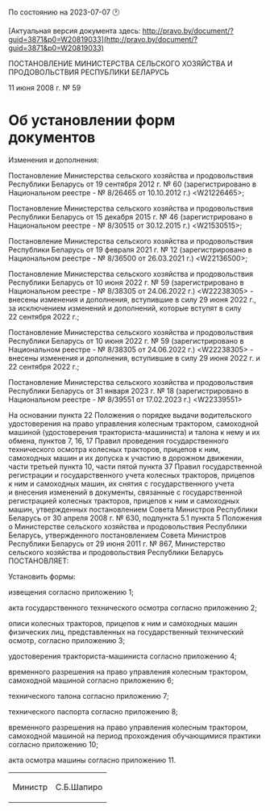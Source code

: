 По состоянию на 2023-07-07 &#x1F550;

[Актуальная версия документа здесь: http://pravo.by/document/?guid=3871&p0=W20819033](http://pravo.by/document/?guid=3871&p0=W20819033)

<p>ПОСТАНОВЛЕНИЕ МИНИСТЕРСТВА СЕЛЬСКОГО ХОЗЯЙСТВА И ПРОДОВОЛЬСТВИЯ РЕСПУБЛИКИ БЕЛАРУСЬ</p>
<p>11 июня 2008 г. № 59</p>
<h1>Об установлении форм документов</h1>
<p>Изменения и дополнения:</p>
<p>Постановление Министерства сельского хозяйства и продовольствия Республики Беларусь от 19 сентября 2012 г. № 60 (зарегистрировано в Национальном реестре - № 8/26465 от 10.10.2012 г.) &lt;W21226465&gt;;</p>
<p>Постановление Министерства сельского хозяйства и продовольствия Республики Беларусь от 15 декабря 2015 г. № 46 (зарегистрировано в Национальном реестре - № 8/30515 от 30.12.2015 г.) &lt;W21530515&gt;;</p>
<p>Постановление Министерства сельского хозяйства и продовольствия Республики Беларусь от 19 февраля 2021 г. № 12 (зарегистрировано в Национальном реестре - № 8/36500 от 26.03.2021 г.) &lt;W22136500&gt;;</p>
<p>Постановление Министерства сельского хозяйства и продовольствия Республики Беларусь от 10 июня 2022 г. № 59 (зарегистрировано в Национальном реестре - № 8/38305 от 24.06.2022 г.) &lt;W22238305&gt; - внесены изменения и дополнения, вступившие в силу 29 июня 2022 г., за исключением изменений и дополнений, которые вступят в силу 22 сентября 2022 г.;</p>
<p>Постановление Министерства сельского хозяйства и продовольствия Республики Беларусь от 10 июня 2022 г. № 59 (зарегистрировано в Национальном реестре - № 8/38305 от 24.06.2022 г.) &lt;W22238305&gt; - внесены изменения и дополнения, вступившие в силу 29 июня 2022 г. и 22 сентября 2022 г.;</p>
<p>Постановление Министерства сельского хозяйства и продовольствия Республики Беларусь от 31 января 2023 г. № 18 (зарегистрировано в Национальном реестре - № 8/39551 от 17.02.2023 г.) &lt;W22339551&gt;</p>
<p></p>
<p>На основании пункта 22 Положения о порядке выдачи водительского удостоверения на право управления колесным трактором, самоходной машиной (удостоверения тракториста-машиниста) и талона к нему и их обмена, пунктов 7, 16, 17 Правил проведения государственного технического осмотра колесных тракторов, прицепов к ним, самоходных машин и их допуска к участию в дорожном движении, части третьей пункта 10, части пятой пункта 37 Правил государственной регистрации и государственного учета колесных тракторов, прицепов к ним и самоходных машин, их снятия с государственного учета и внесения изменений в документы, связанные с государственной регистрацией колесных тракторов, прицепов к ним и самоходных машин, утвержденных постановлением Совета Министров Республики Беларусь от 30 апреля 2008 г. № 630, подпункта 5.1 пункта 5 Положения о Министерстве сельского хозяйства и продовольствия Республики Беларусь, утвержденного постановлением Совета Министров Республики Беларусь от 29 июня 2011 г. № 867, Министерство сельского хозяйства и продовольствия Республики Беларусь ПОСТАНОВЛЯЕТ:</p>
<p>Установить формы:</p>
<p>извещения согласно приложению 1;</p>
<p>акта государственного технического осмотра согласно приложению 2;</p>
<p>описи колесных тракторов, прицепов к ним и самоходных машин физических лиц, представленных на государственный технический осмотр, согласно приложению 3;</p>
<p>удостоверения тракториста-машиниста согласно приложению 4;</p>
<p>временного разрешения на право управления колесным трактором, самоходной машиной согласно приложению 6;</p>
<p>технического талона согласно приложению 7;</p>
<p>технического паспорта согласно приложению 8;</p>
<p>временного разрешения на право управления колесным трактором, самоходной машиной на период прохождения обучающимися практики согласно приложению 10;</p>
<p>акта осмотра машины согласно приложению 11.</p>
<p></p>
<table><tr>
<td><p>Министр</p></td>
<td><p>С.Б.Шапиро</p></td>
</tr></table>